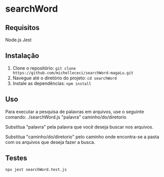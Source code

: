 # searchWord

## Requisitos
  Node.js
  Jest
  
## Instalação
  1. Clone o repositório: `git clone https://github.com/michellececi/searchWord-magaLu.git`
  2. Navegue até o diretório do projeto: `cd searchWord`
  3. Instale as dependências: `npm install`
  
## Uso
 Para executar a pesquisa de palavras em arquivos, use o seguinte comando:
  ./searchWord.js "palavra" caminho/do/diretorio

  Substitua "palavra" pela palavra que você deseja buscar nos arquivos.
  
  Substitua "caminho/do/diretorio" pelo caminho onde encontra-se a pasta com os arquivos que deseja fazer a busca.

## Testes
    npx jest searchWord.test.js
